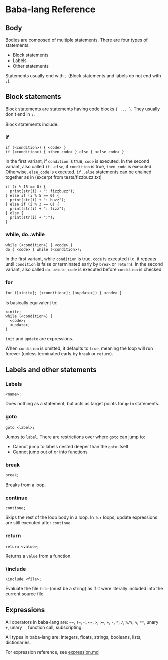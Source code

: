 # Baba-lang Reference

## Body
Bodies are composed of multiple statements. There are four types of statements:
- Block statements
- Labels
- Other statements

Statements usually end with `;` (Block statements and labels do not end with `;`).

## Block statements
Block statements are statements having code blocks `{ ... }`. They usually don't end in `;`.

Block statements include:

### if
```
if (<condition>) { <code> }
if (<condition>) { <then_code> } else { <else_code> }
```
In the first variant, if `condition` is true, `code` is executed.
In the second variant, also called `if..else`, if `condition` is true, `then_code` is executed. Otherwise, `else_code` is executed.
`if..else` statements can be chained together as in (excerpt from tests/fizzbuzz.txt)
```
if (i % 15 == 0) {
  print(str(i) + ": fizzbuzz");
} else if (i % 5 == 0) {
  print(str(i) + ": buzz");
} else if (i % 3 == 0) {
  print(str(i) + ": fizz");
} else {
  print(str(i) + ":");
}
```

### while, do..while
```
while (<condition>) { <code> }
do { <code> } while (<condition>);
```
In the first variant, while `condition` is true, `code` is executed (i.e. it repeats until `condition` is false or terminated early by `break` or `return`).
In the second variant, also called `do..while`, `code` is executed before `condition` is checked.

### for
```
for ([<init>]; [<condition>]; [<update>]) { <code> }
```
Is basically equivalent to:
```
<init>;
while (<condition>) {
  <code>;
  <update>;
}
```
`init` and `update` are expressions.

When `condition` is omitted, it defaults to `true`, meaning the loop will run forever (unless terminated early by `break` or `return`).

## Labels and other statements

### Labels
```
<name>:
```
Does nothing as a statement, but acts as target points for `goto` statements.

### goto
```
goto <label>;
```
Jumps to `label`. There are restrictions over where `goto` can jump to:
- Cannot jump to labels nested deeper than the `goto` itself
- Cannot jump out of or into functions

### break
```
break;
```
Breaks from a loop.

### continue
```
continue;
```
Skips the rest of the loop body in a loop. In `for` loops, update expressions are still executed after `continue`.

### return
```
return <value>;
```
Returns a `value` from a function.

### \include
```
\include <file>;
```
Evaluate the file `file` (must be a string) as if it were literally included into the current source file.

## Expressions

All operators in baba-lang are: `==`, `!=`, `<`, `<=`, `>`, `>=`, `+`, `-`, `*`, `/`, `%/%`, `%`, `**`, unary `+`, unary `-`, function call, subscripting.

All types in baba-lang are: integers, floats, strings, booleans, lists, dictionaries.

For expression reference, see [expression.md](expression.md)
